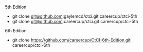 5th Edition
- git clone git@github.com:gaylemcd/ctci.git careercup/ctci-5th
- git clone git@github.com:careercup/ctci.git careercup/ctci-5th

6th Edition
- git clone https://github.com/careercup/CtCI-6th-Edition.git careercup/ctci-6th
